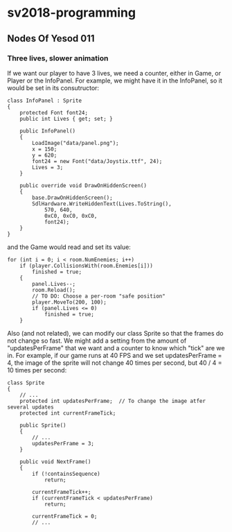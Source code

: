 # sv2018-programming

## Nodes Of Yesod 011

### Three lives, slower animation

If we want our player to have 3 lives, we need a counter, either in Game,
or Player or the InfoPanel. For example, we might have it in the InfoPanel,
so it would be set in its consutructor:

```
class InfoPanel : Sprite
{
    protected Font font24;
    public int Lives { get; set; }

    public InfoPanel()
    {
        LoadImage("data/panel.png");
        x = 150;
        y = 620;
        font24 = new Font("data/Joystix.ttf", 24);
        Lives = 3;
    }

    public override void DrawOnHiddenScreen()
    {
        base.DrawOnHiddenScreen();
        SdlHardware.WriteHiddenText(Lives.ToString(),
            570, 640,
            0xC0, 0xC0, 0xC0,
            font24);
    }
}
```

and the Game would read and set its value:

```
for (int i = 0; i < room.NumEnemies; i++)
    if (player.CollisionsWith(room.Enemies[i]))
        finished = true;
    {
        panel.Lives--;
        room.Reload();
        // TO DO: Choose a per-room "safe position"
        player.MoveTo(200, 100); 
        if (panel.Lives <= 0)
            finished = true;
    }
```


Also (and not related), we can modify our class Sprite so that the
frames do not change so fast. We might add a setting from the amount of
"updatesPerFrame" that we want and a counter to know which "tick" are 
we in. For example, if our game runs at 40 FPS and we set updatesPerFrame = 4,
the image of the sprite will not change 40 times per second, but 40 / 4 = 10
times per second:


```
class Sprite
{
    // ...
    protected int updatesPerFrame;  // To change the image atfer several updates
    protected int currentFrameTick;

    public Sprite()
    {
        // ...
        updatesPerFrame = 3;
    }

    public void NextFrame()
    {
        if (!containsSequence)
            return;

        currentFrameTick++;
        if (currentFrameTick < updatesPerFrame)
            return;

        currentFrameTick = 0;
        // ...

```
